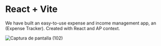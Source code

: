 # React + Vite

We have built an easy-to-use expense and income management app, an (Expense Tracker). Created with React and AP context.

![Captura de pantalla (102)](https://github.com/user-attachments/assets/25564ec4-14e2-4555-bb68-bf2ca3e9ac70)
